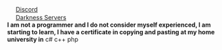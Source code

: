 <img height="16" width="16" src="https://darknesscommunity.club/images/discord.png" /> <a href="https://discord.com/channels/@me/350722017617510401">Discord</a>
<br/>
<img height="16" width="16" src="https://darknesscommunity.club/images/iconserver2.png" /> <a href="https://darknesscommunity.club/">Darkness Servers</a>
<br/>
<strong>I am not a programmer and I do not consider myself experienced, I am starting to learn, I have a certificate in copying and pasting at my home university in</strong> c# c++ php
